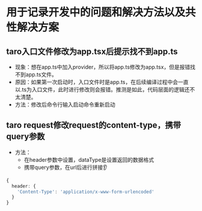 # 用于记录开发中的问题和解决方法以及共性解决方案

## taro入口文件修改为app.tsx后提示找不到app.ts
+ 现象：想在app.ts中加入provider，所以将app.ts修改为app.tsx，但是报错找不到app.ts文件。
+ 原因：如果第一次启动时，入口文件时是app.ts，在后续编译过程中会一直以.ts为入口文件，此时进行修改则会报错。推测是如此，代码层面的逻辑还不太清楚。
+ 方法：修改后命令行输入启动命令重新启动

## taro request修改request的content-type，携带query参数
+ 方法：
  + 在header参数中设置，dataType是设置返回的数据格式
  + 携带query参数，在url后进行拼接👂
```typescript
{
  header: {
    'Content-Type': 'application/x-www-form-urlencoded'
  }
}
```

